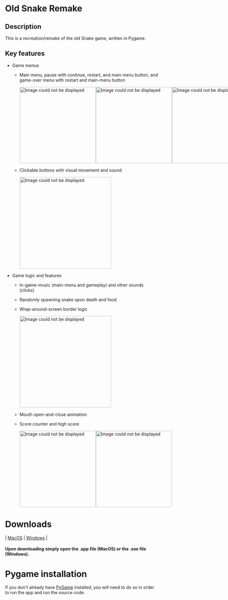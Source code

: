 # Old Snake Remake

## Description

This is a recreation/remake of the old Snake game, written in Pygame.

## Key features

- Game menus
  - Main menu, pause with continue, restart, and main menu button, and game-over menu with restart and main-menu button
    <div style="display: flex;">
      <img src="https://i.imgur.com/fJJzWT6.jpg" alt="Image could not be displayed" width="250"/>
      <img src="https://i.imgur.com/nA0ufLY.png" alt="Image could not be displayed" width="250"/>
      <img src="https://i.imgur.com/VwdB8Kz.png" alt="Image could not be displayed" width="250"/>
    </div>

  - Clickable buttons with visual movement and sound

    <img src="https://i.imgur.com/R2vg0En.gif" alt="Image could not be displayed" width="300"/>

- Game logic and features
  - In-game-music (main-menu and gameplay) and other sounds (clicks)
  - Randomly spawning snake upon death and food
  - Wrap-around-screen border logic
  
    <img src="https://i.imgur.com/I6lklFH.gif" alt="Image could not be displayed" width="300"/>
  
  - Mouth open-and-close animation
  - Score counter and high score
    <div style="display: flex;">
      <img src="https://i.imgur.com/hGZDpiy.gif" alt="Image could not be displayed" width="250"/>
      <img src="https://i.imgur.com/NsCRWpi.png" alt="Image could not be displayed" width="250"/>
    </div>


# Downloads
| [MacOS](https://drive.google.com/file/d/1PLObGiXQJcIRGhAdnEI0jp8995cOF7Rv/view?usp=sharing) | [Windows](https://drive.google.com/file/d/1IHXrK34uGnrMtKKPL29gqDHPgCL0rTiI/view?usp=sharing) |
#### Upon downloading simply open the .app file (MacOS) or the .exe file (Windows). 

# Pygame installation
If you don't already have [PyGame](https://www.pygame.org/wiki/GettingStarted) installed, you will need to do so in order to run the app and run the source code.
